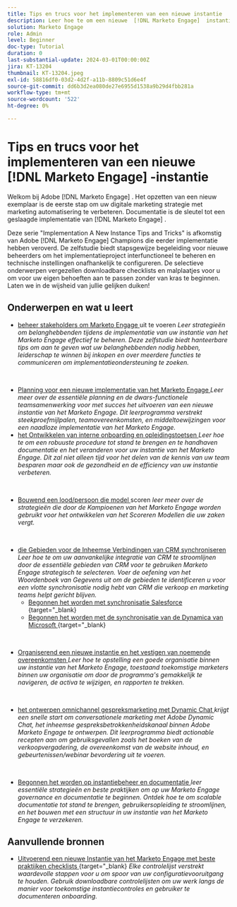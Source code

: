 ```yaml
---
title: Tips en trucs voor het implementeren van een nieuwe instantie
description: Leer hoe te om een nieuwe  [!DNL Marketo Engage]  instantie uit te voeren om de meesten uit zijn macht te maken.
solution: Marketo Engage
role: Admin
level: Beginner
doc-type: Tutorial
duration: 0
last-substantial-update: 2024-03-01T00:00:00Z
jira: KT-13204
thumbnail: KT-13204.jpeg
exl-id: 58816df0-03d2-4d2f-a11b-8809c51d6e4f
source-git-commit: dd6b3d2ea080de27e6955d1538a9b29d4fbb281a
workflow-type: tm+mt
source-wordcount: '522'
ht-degree: 0%

---
```


# Tips en trucs voor het implementeren van een nieuwe [!DNL Marketo Engage] -instantie

Welkom bij Adobe [!DNL Marketo Engage] . Het opzetten van een nieuw exemplaar is de eerste stap om uw digitale marketing strategie met marketing automatisering te verbeteren. Documentatie is de sleutel tot een geslaagde implementatie van [!DNL Marketo Engage] .

Deze serie &quot;Implementation A New Instance Tips and Tricks&quot; is afkomstig van Adobe [!DNL Marketo Engage] Champions die eerder implementatie hebben veroverd. De zelfstudie biedt stapsgewijze begeleiding voor nieuwe beheerders om het implementatieproject interfunctioneel te beheren en technische instellingen onafhankelijk te configureren. De selectieve onderwerpen vergezellen downloadbare checklists en malplaatjes voor u om voor uw eigen behoeften aan te passen zonder van kras te beginnen. Laten we in de wijsheid van jullie gelijken duiken!

## Onderwerpen en wat u leert

* [ beheer stakeholders om Marketo Engage ](/help/marketo-tutorial-implementing-new-instance/managing-stakeholder-communications.md) uit te voeren
  *Leer strategieën om belanghebbenden tijdens de implementatie van uw instantie van het Marketo Engage effectief te beheren. Deze zelfstudie biedt hanteerbare tips om aan te geven wat uw belanghebbenden nodig hebben, leiderschap te winnen bij inkopen en over meerdere functies te communiceren om implementatieondersteuning te zoeken.*
<br>

* [ Planning voor een nieuwe implementatie van het Marketo Engage ](/help/marketo-tutorial-implementing-new-instance/planning-for-new-implementation.md)
  *Leer meer over de essentiële planning en de dwars-functionele teamsamenwerking voor met succes het uitvoeren van een nieuwe instantie van het Marketo Engage. Dit leerprogramma verstrekt steekproefmijlpalen, teamovereenkomsten, en middeltoewijzingen voor een naadloze implementatie van het Marketo Engage.*
  <br>
* [ het Ontwikkelen van interne onboarding en opleidingstoetsen ](/help/marketo-tutorial-implementing-new-instance/internal-training-roadshow.md)
  *Leer hoe te om een robuuste procedure tot stand te brengen en te handhaven documentatie en het veranderen voor uw instantie van het Marketo Engage. Dit zal niet alleen tijd voor het delen van de kennis van uw team besparen maar ook de gezondheid en de efficiency van uw instantie verbeteren.*
<br>

* [ Bouwend een lood/persoon die model ](/help/marketo-tutorial-implementing-new-instance/building-person-scoring-model.md) scoren
  *leer meer over de strategieën die door de Kampioenen van het Marketo Engage worden gebruikt voor het ontwikkelen van het Scoreren Modellen die uw zaken vergt.*
<br>

* [ die Gebieden voor de Inheemse Verbindingen van CRM synchroniseren ](/help/marketo-tutorial-implementing-new-instance/syncing-fields-for-crm-integration.md)
  *Leer hoe te om uw aanvankelijke integratie van CRM te stroomlijnen door de essentiële gebieden van CRM voor te gebruiken Marketo Engage strategisch te selecteren. Voer de oefening van het Woordenboek van Gegevens uit om de gebieden te identificeren u voor een vlotte synchronisatie nodig hebt van CRM die verkoop en marketing teams helpt gericht blijven.*
   * [ Begonnen het worden met synchronisatie Salesforce ](https://experienceleague.adobe.com/en/docs/marketo-learn/tutorials/lead-and-data-management/salesforce-sync-setup) {target="_blank}
   * [ Begonnen het worden met de synchronisatie van de Dynamica van Microsoft ](https://experienceleague.adobe.com/en/docs/marketo-learn/tutorials/lead-and-data-management/microsoft-dynamics-sync-setup) {target="_blank}
<br>

* [ Organiserend een nieuwe instantie en het vestigen van noemende overeenkomsten ](/help/marketo-tutorial-implementing-new-instance/organizing-new-instance.md)
  *Leer hoe te opstelling een goede organisatie binnen uw instantie van het Marketo Engage, toestaand toekomstige marketers binnen uw organisatie om door de programma&#39;s gemakkelijk te navigeren, de activa te wijzigen, en rapporten te trekken.*
<br>

* [ het ontwerpen omnichannel gespreksmarketing met Dynamic Chat ](/help/marketo-tutorial-implementing-new-instance/designing-omnichannel-conversational-marketing.md)
  *krijgt een snelle start om conversationele marketing met Adobe Dynamic Chat, het inheemse gespreksbetrokkenheidskanaal binnen Adobe Marketo Engage te ontwerpen. Dit leerprogramma biedt actionable recepten aan om gebruiksgevallen zoals het boeken van de verkoopvergadering, de overeenkomst van de website inhoud, en gebeurtenissen/webinar bevordering uit te voeren.*
<br>

* [ Begonnen het worden op instantiebeheer en documentatie ](/help/marketo-tutorial-implementing-new-instance/documenting-your-instance.md)
  *leer essentiële strategieën en beste praktijken om op uw Marketo Engage governance en documentatie te beginnen. Ontdek hoe te om scalable documentatie tot stand te brengen, gebruikersopleiding te stroomlijnen, en het bouwen met een structuur in uw instantie van het Marketo Engage te verzekeren.*

## Aanvullende bronnen

* [ Uitvoerend een nieuwe Instantie van het Marketo Engage met beste praktijken checklists ](https://experienceleague.adobe.com/en/docs/marketo/using/getting-started/implementing-a-new-marketo-engage-instance/where-to-start) {target="_blank}
  *Elke controlelijst verstrekt waardevolle stappen voor u om spoor van uw configuratievooruitgang te houden. Gebruik downloadbare controlelijsten om uw werk langs de manier voor toekomstige instantiecontroles en gebruiker te documenteren onboarding.*
